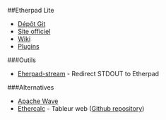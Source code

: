##Etherpad Lite

  * [Dépôt Git](https://github.com/ether/etherpad-lite)
  * [Site officiel](http://etherpad.org/)
  * [Wiki](https://github.com/ether/etherpad-lite/wiki)
  * [Plugins](https://github.com/fourplusone/etherpad-plugins)

###Outils
  * [Eherpad-stream](https://github.com/o2Labs/etherpad-stream) - Redirect STDOUT to Etherpad
  
###Alternatives
  * [Apache Wave](https://incubator.apache.org/wave)
  * [Ethercalc](https://ethercalc.org/) - Tableur web ([Github repository](https://github.com/audreyt/ethercalc))